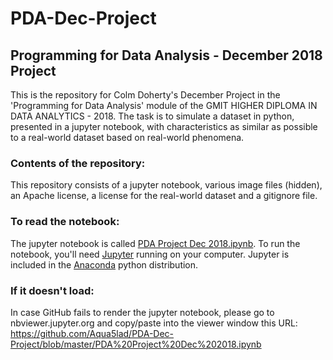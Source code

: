 # PDA-Dec-Project
## Programming for Data Analysis - December 2018 Project

This is the repository for Colm Doherty's December Project in the 'Programming for Data Analysis' module of the GMIT HIGHER DIPLOMA IN DATA ANALYTICS - 2018. The task is to simulate a dataset in python, presented in a jupyter notebook, with characteristics as similar as possible to a real-world dataset based on real-world phenomena.

### Contents of the repository:
This repository consists of a jupyter notebook, various image files (hidden), an Apache license, a license for the real-world dataset and a gitignore file.

### To read the notebook:
The jupyter notebook is called [PDA Project Dec 2018.ipynb](https://github.com/Aqua5lad/PDA-Dec-Project/blob/master/PDA%20Project%20Dec%202018.ipynb). To run the notebook, you'll need [Jupyter](https://jupyter.org/) running on your computer. Jupyter is included in the [Anaconda](https://www.anaconda.com/) python distribution.

### If it doesn't load:
In case GitHub fails to render the jupyter notebook, please go to nbviewer.jupyter.org and copy/paste into the viewer window this URL: https://github.com/Aqua5lad/PDA-Dec-Project/blob/master/PDA%20Project%20Dec%202018.ipynb